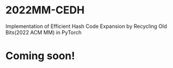 # 2022MM-CEDH
Implementation of Efficient Hash Code Expansion by Recycling Old Bits(2022 ACM MM) in PyTorch
# Coming soon!

